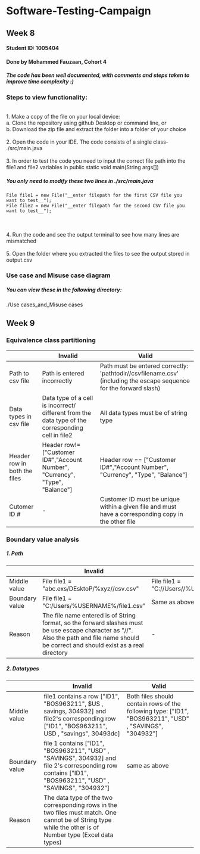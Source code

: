 # Software-Testing-Campaign
## Week 8
#### Student ID: 1005404
#### Done by Mohammed Fauzaan, Cohort 4

##### The code has been well documented, with comments and steps taken to improve time complexity :)

### Steps to view functionality:
<br />
1. Make a copy of the file on your local device: <br />
<t /><t /> a. Clone the repository using github Desktop or command line, or<br />
<t /><t /> b. Download the zip file and extract the folder into a folder of your choice<br />
<br />
2. Open the code in your IDE. The code consists of a single class-  ./src/main.java<br /><br />
3. In order to test the code you need to input the correct file path into the file1 and file2 variables in public static void main(String args[])<br />

##### You only need to modify these two lines in ./src/main.java

```
File file1 = new File("__enter filepath for the first CSV file you want to test__");
File file2 = new File("__enter filepath for the second CSV file you want to test__");
```

<br />
<br />
4. Run the code and see the output terminal to see how many lines are mismatched<br /><br />
5. Open the folder where you extracted the files to see the output stored in output.csv

### Use case and Misuse case diagram
##### You can view these in the following directory:
./Use cases_and_Misuse cases
<br/>

## Week 9

### Equivalence class partitioning 
|   |Invalid   |Valid   |   
|---|----------|--------|
|Path to csv file | Path is entered incorrectly | Path must be entered correctly: 'pathtodir//csvfilename.csv' (including the escape sequence for the forward slash) | 
|Data types in csv file |Data type of a cell is incorrect/ different from the data type of the corresponding cell in file2|All data types must be of string type|      
|Header row in both the files|Header row!= ["Customer ID#","Account Number", "Currency", "Type", "Balance"]|Header row == ["Customer ID#","Account Number", "Currency", "Type", "Balance"]|     
|Cutomer ID #|-| Customer ID must be unique within a given file and must have a corresponding copy in the other file|

### Boundary value analysis
##### 1. Path
|   |Invalid   |Valid   |   
|---|----------|--------|
|Middle value|File file1 = "abc.exs/DEsktoP/%xyz//csv.csv"| File file1 = "C://Users//%USERNAME//file1.csv"|
|Boundary value|File file1 = "C:/Users/%USERNAME%/file1.csv"| Same as above|
|Reason|The file name entered is of String format, so the forward slashes must be use escape character as "//". Also the path and file name should be correct and should exist as a real directory|-|
##### 2. Datatypes 
|   |Invalid   |Valid   |   
|---|----------|--------|
|Middle value| file1 contains a row ["ID1", "BOS963211", $US , savings, 304932]  and file2's corresponding row ["ID1", "BOS963211", USD , "savings", 30493dc] |Both files should contain rows of the following type: ["ID1", "BOS963211", "USD" , "SAVINGS", "304932"]|
|Boundary value|file 1 contains ["ID1", "BOS963211", "USD" , "SAVINGS", 304932]  and file 2's corresponding row contains ["ID1", "BOS963211", "USD" , "SAVINGS", "304932"]|same as above|
|Reason|The data type of the two corresponding rows in the two files must match. One cannot be of String type while the other is of Number type (Excel data types)||
